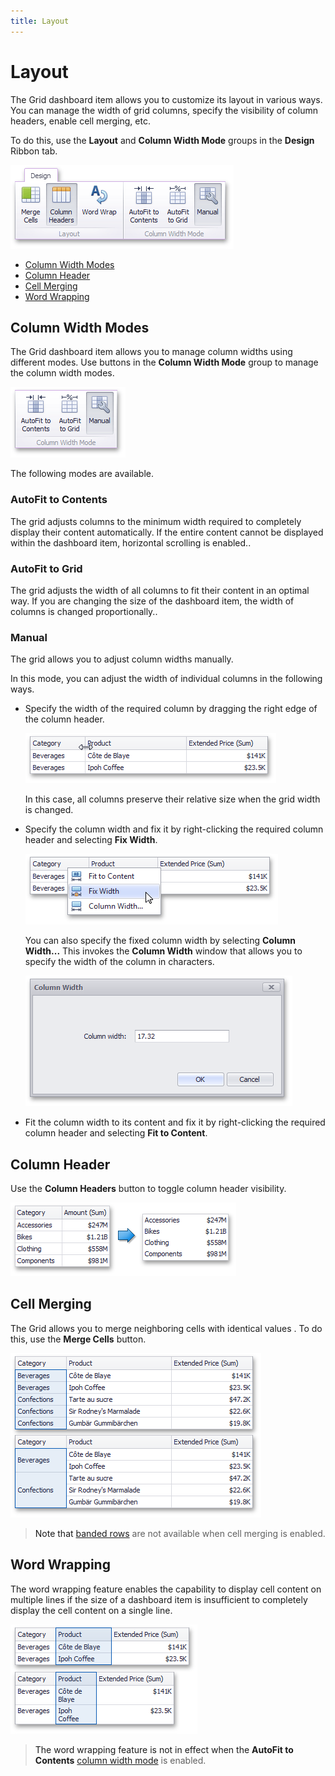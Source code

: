 ```yaml
---
title: Layout
---
```

# Layout
The Grid dashboard item allows you to customize its layout in various ways. You can manage the width of grid columns, specify the visibility of column headers, enable cell merging, etc.

To do this, use the **Layout** and **Column Width Mode** groups in the **Design** Ribbon tab.

![Grid_Layout_Ribbon](../../../../images/img19697.png)
* [Column Width Modes](#column-width-modes)
* [Column Header](#column-header)
* [Cell Merging](#cell-merging)
* [Word Wrapping](#word-wrapping)

## <a name="column-width-modes"/>Column Width Modes
The Grid dashboard item allows you to manage column widths using different modes. Use buttons in the **Column Width Mode** group to manage the column width modes.

![Grid_ColumnAutoWidth_Ribbon](../../../../images/img24746.png)

The following modes are available.

### AutoFit to Contents

The grid adjusts columns to the minimum width required to completely display their content automatically. If the entire content cannot be displayed within the dashboard item, horizontal scrolling is enabled..

### AutoFit to Grid

The grid adjusts the width of all columns to fit their content in an optimal way. If you are changing the size of the dashboard item, the width of columns is changed proportionally..

### Manual

The grid allows you to adjust column widths manually.

In this mode, you can adjust the width of individual columns in the following ways.
* Specify the width of  the required column by dragging the right edge of the column header.
	
	![Grid_ManualColumnWidth](../../../../images/img24747.png)
	
	In this case, all columns preserve their relative size when the grid width is changed.
* Specify the column width and fix it by right-clicking the required column header and selecting **Fix Width**.
	
	![Grid_FixColumnWidth](../../../../images/img24937.png)
	
	You can also specify the fixed column width by selecting **Column Width...** This invokes the **Column Width** window that allows you to specify the width of the column in characters.
	
	![Grid_ColumnWidthDialog](../../../../images/img26123.png)
* Fit the column width to its content and fix it by right-clicking the required column header and selecting **Fit to Content**.

## <a name="column-header"/>Column Header
Use the **Column Headers** button to toggle column header visibility.

![Grid_Layout_NoLinesAndHeaders](../../../../images/img19700.png)

## <a name="cell-merging"/>Cell Merging
The Grid allows you to merge neighboring cells with identical values . To do this, use the **Merge Cells** button.

![Grid_Layout_MergeCells](../../../../images/img19698.png)

> Note that [banded rows](style.md) are not available when cell merging is enabled.

## <a name="word-wrapping"/>Word Wrapping
The word wrapping feature enables the capability to display cell content on multiple lines if the size of a dashboard item is insufficient to completely display the cell content on a single line.

![Grid_WordWrapping](../../../../images/img24749.png)

> The word wrapping feature is not in effect when the **AutoFit to Contents** [column width mode](#column-width-modes) is enabled.